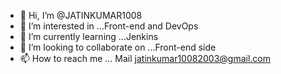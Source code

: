 - 👋 Hi, I’m @JATINKUMAR1008
- 👀 I’m interested in ...Front-end and DevOps 
- 🌱 I’m currently learning ...Jenkins
- 💞️ I’m looking to collaborate on ...Front-end side
- 📫 How to reach me ... Mail jatinkumar10082003@gmail.com

<!---
JATINKUMAR1008/JATINKUMAR1008 is a ✨ special ✨ repository because its `README.md` (this file) appears on your GitHub profile.
You can click the Preview link to take a look at your changes.
--->
